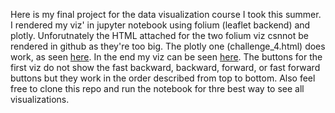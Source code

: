 Here is my final project for the data visualization course I took this summer. I rendered my viz' in jupyter notebook using folium (leaflet backend) and plotly. Unforutnately the HTML attached for the two folium viz csnnot be rendered in github as they're too big. The plotly one (challenge_4.html) does work, as seen [here](https://htmlpreview.github.io/?https://github.com/nbc270/data_visualization_final/blob/master/challenge_4.html). In the end my viz can be seen [here](https://nbviewer.jupyter.org/github/nbc270/data_visualization_final/blob/master/data_viz_final_project_images.ipynb). The buttons for the first viz do not show the fast backward, backward, forward, or fast forward buttons but they work in the order described from top to bottom. Also feel free to clone this repo and run the notebook for thre best way to see all visualizations. 
